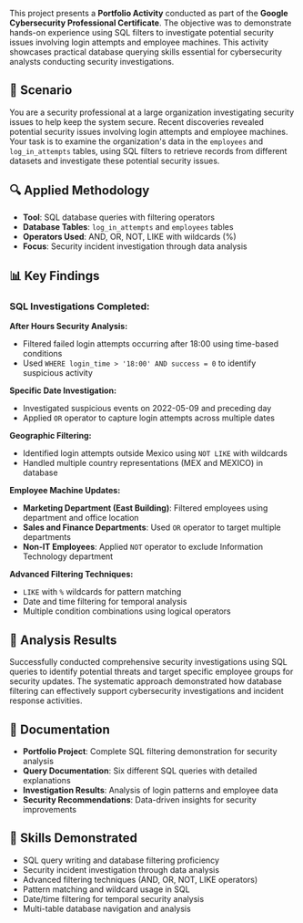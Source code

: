 This project presents a **Portfolio Activity** conducted as part of the **Google Cybersecurity Professional Certificate**. The objective was to demonstrate hands-on experience using SQL filters to investigate potential security issues involving login attempts and employee machines. This activity showcases practical database querying skills essential for cybersecurity analysts conducting security investigations.

## 🎯 Scenario

You are a security professional at a large organization investigating security issues to help keep the system secure. Recent discoveries revealed potential security issues involving login attempts and employee machines. Your task is to examine the organization's data in the `employees` and `log_in_attempts` tables, using SQL filters to retrieve records from different datasets and investigate these potential security issues.

## 🔍 Applied Methodology

- **Tool**: SQL database queries with filtering operators
- **Database Tables**: `log_in_attempts` and `employees` tables
- **Operators Used**: AND, OR, NOT, LIKE with wildcards (%)
- **Focus**: Security incident investigation through data analysis

## 📊 Key Findings

### **SQL Investigations Completed:**

**After Hours Security Analysis:**

- Filtered failed login attempts occurring after 18:00 using time-based conditions
- Used `WHERE login_time > '18:00' AND success = 0` to identify suspicious activity

**Specific Date Investigation:**

- Investigated suspicious events on 2022-05-09 and preceding day
- Applied `OR` operator to capture login attempts across multiple dates

**Geographic Filtering:**

- Identified login attempts outside Mexico using `NOT LIKE` with wildcards
- Handled multiple country representations (MEX and MEXICO) in database

**Employee Machine Updates:**

- **Marketing Department (East Building)**: Filtered employees using department and office location
- **Sales and Finance Departments**: Used `OR` operator to target multiple departments
- **Non-IT Employees**: Applied `NOT` operator to exclude Information Technology department

**Advanced Filtering Techniques:**

- `LIKE` with `%` wildcards for pattern matching
- Date and time filtering for temporal analysis
- Multiple condition combinations using logical operators

## 🎯 Analysis Results

Successfully conducted comprehensive security investigations using SQL queries to identify potential threats and target specific employee groups for security updates. The systematic approach demonstrated how database filtering can effectively support cybersecurity investigations and incident response activities.

## 📁 Documentation

- **Portfolio Project**: Complete SQL filtering demonstration for security analysis
- **Query Documentation**: Six different SQL queries with detailed explanations
- **Investigation Results**: Analysis of login patterns and employee data
- **Security Recommendations**: Data-driven insights for security improvements

## 💼 Skills Demonstrated

- SQL query writing and database filtering proficiency
- Security incident investigation through data analysis
- Advanced filtering techniques (AND, OR, NOT, LIKE operators)
- Pattern matching and wildcard usage in SQL
- Date/time filtering for temporal security analysis
- Multi-table database navigation and analysis
